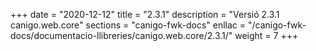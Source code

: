 +++
date        = "2020-12-12"
title       = "2.3.1"
description = "Versió 2.3.1 canigo.web.core"
sections    = "canigo-fwk-docs"
enllac		= "/canigo-fwk-docs/documentacio-llibreries/canigo.web.core/2.3.1/"
weight		= 7
+++
